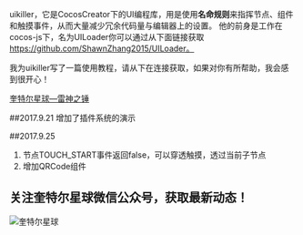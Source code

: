 uikiller，它是CocosCreator下的UI编程库，用是使用**名命规则**来指挥节点、组件和触摸事件，从而大量减少冗余代码量与编辑器上的设置。
他的前身是工作在cocos-js下，名为UILoader你可以通过从下面链接获取
https://github.com/ShawnZhang2015/UILoader。

我为uikiller写了一篇使用教程，请从下在连接获取，如果对你有所帮助，我会感到很开心！


[奎特尔星球—雷神之锤](http://www.jianshu.com/p/174cc2160a7d)

##2017.9.21
增加了插件系统的演示

##2017.9.25
1. 节点TOUCH_START事件返回false，可以穿透触摸，透过当前子节点
2. 增加QRCode组件

## 关注**奎特尔星球**微信公众号，获取最新动态！

![奎特尔星球](https://github.com/ShawnZhang2015/uikiller/raw/master/WeChat-Official-Accounts.jpg)
